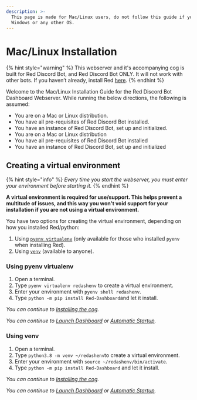 ```yaml
---
description: >-
  This page is made for Mac/Linux users, do not follow this guide if you are on
  Windows or any other OS.
---
```


# Mac/Linux Installation

{% hint style="warning" %}
This webserver and it's accompanying cog is built for Red Discord Bot, and Red Discord Bot ONLY. It will not work with other bots. If you haven’t already, install Red [here](https://docs.discord.red/en/stable/).
{% endhint %}

Welcome to the Mac/Linux Installation Guide for the Red Discord Bot Dashboard Webserver. While running the below directions, the following is assumed:

* You are on a Mac or Linux distribution.
* You have all pre-requisites of Red Discord Bot installed.
* You have an instance of Red Discord Bot, set up and initialized.
* You are on a Mac or Linux distribution
* You have all pre-requisites of Red Discord Bot installed
* You have an instance of Red Discord Bot, set up and initialized

## Creating a virtual environment

{% hint style="info" %}
_Every time you start the webserver, you must enter your environment before starting it._
{% endhint %}

**A virtual environment is required for use/support. This helps prevent a multitude of issues, and this way you won't void support for your installation if you are not using a virtual environment.**

You have two options for creating the virtual environment, depending on how you installed Red/python:

1. Using [`pyenv virtualenv`](mac-linux-installation.md#using-pyenv-virtualenv) \(only available for those who installed `pyenv` when installing Red\).
2. Using [`venv`](mac-linux-installation.md#using-venv) \(available to anyone\).

### Using pyenv virtualenv

1. Open a terminal.
2. Type `pyenv virtualenv redashenv` to create a virtual environment.
3. Enter your environment with `pyenv shell redashenv`.
4. Type `python -m pip install Red-Dashboard`and let it install.

_You can continue to_ [_Installing the cog_](../cog-installation/installing-cog.md)_._

_You can continue to_ [_Launch Dashboard_](../launching-dashboard/running-the-webserver.md) _or_ [_Automatic Startup_](automatic-startup-systemctl.md)_._

### Using venv

1. Open a terminal.
2. Type `python3.8 -m venv ~/redashenv`to create a virtual environment.
3. Enter your environment with `source ~/redashenv/bin/activate`.
4. Type `python -m pip install Red-Dashboard` and let it install.

_You can continue to_ [_Installing the cog_](../cog-installation/installing-cog.md)_._

_You can continue to_ [_Launch Dashboard_](../launching-dashboard/running-the-webserver.md) _or_ [_Automatic Startup_](automatic-startup-systemctl.md)_._


